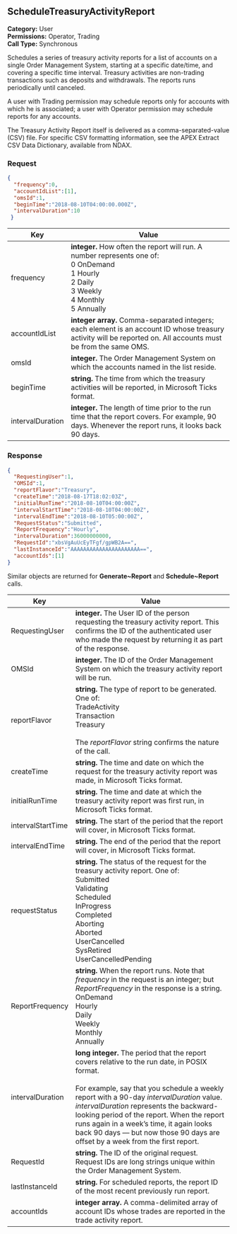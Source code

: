 ## ScheduleTreasuryActivityReport

**Category:** User<br />
**Permissions:** Operator, Trading<br />
**Call Type:** Synchronous

Schedules a series of treasury activity reports for a list of accounts on a single Order Management System, starting at a specific date/time, and covering a specific time interval. Treasury activities are non-trading transactions such as deposits and withdrawals. The reports runs periodically until canceled.

A user with Trading permission may schedule reports only for accounts with which he is associated; a user with Operator permission may schedule reports for any accounts.

The Treasury Activity Report itself is delivered as a comma-separated-value (CSV) file. For specific CSV formatting information, see the APEX Extract CSV Data Dictionary, available from NDAX.

### Request

```json
{
  "frequency":0,
  "accountIdList":[1],
  "omsId":1,
  "beginTime":"2018-08-10T04:00:00.000Z",
  "intervalDuration":10
 }

```

| Key              | Value                                                        |
| ---------------- | ------------------------------------------------------------ |
| frequency        | **integer.** How often the report will run. A number represents one of:<br />0 OnDemand<br />1 Hourly<br />2 Daily<br />3 Weekly<br />4 Monthly<br />5 Annually |
| accountIdList    | **integer array.** Comma-separated integers; each element is an account ID whose treasury activity will be reported on. All accounts must be from the same OMS. |
| omsId            | **integer.** The Order Management System on which the accounts named in the list reside. |
| beginTime        | **string.** The time from which the treasury activities will be reported, in Microsoft Ticks format. |
| intervalDuration | **integer.** The length of time prior to the run time that the report covers. For example, 90 days. Whenever the report runs, it looks back 90 days. |

### Response

```json
{
  "RequestingUser":1,
  "OMSId":1,
  "reportFlavor":"Treasury",
  "createTime":"2018-08-17T18:02:03Z",
  "initialRunTime":"2018-08-10T04:00:00Z",
  "intervalStartTime":"2018-08-10T04:00:00Z",
  "intervalEndTime":"2018-08-10T05:00:00Z",
  "RequestStatus":"Submitted",
  "ReportFrequency":"Hourly",
  "intervalDuration":36000000000,
  "RequestId":"xbsVgAuUcEyTFgf/gpWB2A==",
  "lastInstanceId":"AAAAAAAAAAAAAAAAAAAAAA==",
  "accountIds":[1]
}
```

Similar objects are returned for **Generate~Report** and **Schedule~Report** calls.

| Key               | Value                                                        |
| ----------------- | ------------------------------------------------------------ |
| RequestingUser    | **integer.** The User ID of the person requesting the treasury activity report. This confirms the ID of the authenticated user who made the request by returning it as part of the response. |
| OMSId             | **integer.** The ID of the Order Management System on which the treasury activity report will be run. |
| reportFlavor      | **string.** The type of report to be generated. One of:<br />TradeActivity<br />Transaction<br />Treasury<br /><br />The *reportFlavor* string confirms the nature of the call. |
| createTime        | **string.** The time and date on which the request for the treasury activity report was made, in Microsoft Ticks format. |
| initialRunTime    | **string.**  The time and date at which the treasury activity report was first run, in Microsoft Ticks format. |
| intervalStartTime | **string.** The start of the period that the report will cover, in Microsoft Ticks format. |
| intervalEndTime   | **string.**  The end of the period that the report will cover, in Microsoft Ticks format.|
| requestStatus     | **string.** The status of the request for the treasury activity report. One of:<br />Submitted<br />Validating<br />Scheduled<br />InProgress<br />Completed<br />Aborting<br />Aborted<br />UserCancelled<br />SysRetired<br />UserCancelledPending |
| ReportFrequency   | **string.** When the report runs. Note that *frequency* in the request is an integer; but *ReportFrequency* in the response is a string.<br />OnDemand<br />Hourly<br />Daily<br />Weekly<br />Monthly<br />Annually |
| intervalDuration  | **long integer.** The period that the report covers relative to the run date, in POSIX format.<br /><br />For example, say that you schedule a weekly report with a 90-day *intervalDuration* value. *intervalDuration* represents the backward-looking period of the report. When the report runs again in a week’s time, it again looks back 90 days — but now those 90 days are offset by a week from the first report. |
| RequestId         | **string.** The ID of the original request. Request IDs are long strings unique within the Order Management System. |
| lastInstanceId    | **string.** For scheduled reports, the report ID of the most recent previously run report. |
| accountIds        | **integer array.** A comma-delimited array of account IDs whose trades are reported in the trade activity report. |

